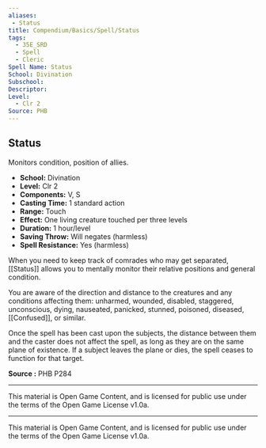 ```yaml
---
aliases:
 - Status
title: Compendium/Basics/Spell/Status
tags:  
  - 35E_SRD  
  - Spell  
  - Cleric
Spell Name: Status
School: Divination
Subschool: 
Descriptor: 
Level:
  - Clr 2
Source: PHB
---
```


## Status

Monitors condition, position of allies.

- **School:** Divination  
- **Level:** Clr 2  
- **Components:** V, S  
- **Casting Time:** 1 standard action  
- **Range:** Touch  
- **Effect:** One living creature touched per three levels  
- **Duration:** 1 hour/level  
- **Saving Throw:** Will negates (harmless)  
- **Spell Resistance:** Yes (harmless)  

When you need to keep track of comrades who may get separated, [[Status]] allows you to mentally monitor their relative positions and general condition.

You are aware of the direction and distance to the creatures and any conditions affecting them: unharmed, wounded, disabled, staggered, unconscious, dying, nauseated, panicked, stunned, poisoned, diseased, [[Confused]], or similar.

Once the spell has been cast upon the subjects, the distance between them and the caster does not affect the spell, as long as they are on the same plane of existence. If a subject leaves the plane or dies, the spell ceases to function for that target.

**Source :** PHB P284

---

This material is Open Game Content, and is licensed for public use under the terms of the Open Game License v1.0a.

---

This material is Open Game Content, and is licensed for public use under the terms of the Open Game License v1.0a.
